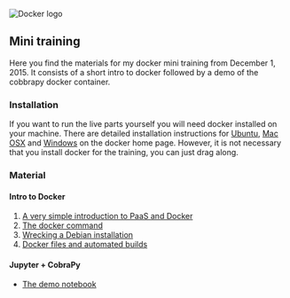 ![Docker logo](https://upload.wikimedia.org/wikipedia/commons/7/79/Docker_%28container_engine%29_logo.png)

## Mini training

Here you find the materials for my docker mini training from December 1, 2015. It consists of a short intro to docker followed by
a demo of the cobbrapy docker container.

### Installation

If you want to run the live parts yourself you will need docker installed on your machine. There are detailed
installation instructions for [Ubuntu](https://docs.docker.com/engine/installation/ubuntulinux/), 
[Mac OSX](https://docs.docker.com/engine/installation/mac/) and [Windows](https://docs.docker.com/engine/installation/windows/) 
on the docker home page. However, it is not necessary that you install docker for the training, you can just drag along.

### Material

#### Intro to Docker

1. [A very simple introduction to PaaS and Docker](https://speakerdeck.com/speakerdeck/introduction-to-speakerdeck)
2. [The docker command](docker_command.md) 
3. [Wrecking a Debian installation](wrecking_debian.md)
4. [Docker files and automated builds](docker_extra.md)

#### Jupyter + CobraPy

- [The demo notebook](demo.ipynb)


